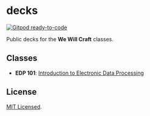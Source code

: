 # decks

[![Gitpod ready-to-code](https://img.shields.io/badge/Gitpod-ready--to--code-blue?logo=gitpod)](https://gitpod.io/#https://github.com/wewillcraft/decks)

Public decks for the **We Will Craft** classes.

## Classes

- **EDP 101**: [Introduction to Electronic Data Processing](./edp101/README.md)

## License

[MIT Licensed](./LICENSE.md).
